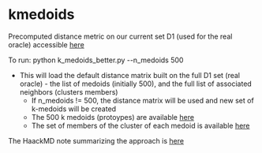 # kmedoids

Precomputed distance metric on our current set D1 (used for the real oracle) accessible [here](https://drive.google.com/file/d/12zqAvnPKjUBvbP0O405CkL0-zY-iLudq/view?usp=sharing)


To run: python k_medoids_better.py --n_medoids 500

- This will load the default distance matrix built on the full D1 set (real oracle) - the list of medoids (initially 500), and the full list of associated neighbors (clusters members)
  - If n_medoids != 500, the distance matrix will be used and new set of k-medoids will be created
  - The 500 k medoids (protoypes) are available [here](https://github.com/clamp-gen/kmedoids/blob/main/medoids_k_500.npy)
  - The set of members of the cluster of each medoid is available [here](https://github.com/clamp-gen/kmedoids/blob/main/clusters_k_500.npy)

The HaackMD note summarizing the approach is [here](https://hackmd.io/hoWSQvl5Tl6CsxoPuANKyw)
